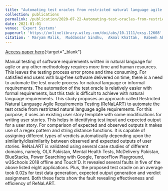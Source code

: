 ```yaml
---
title: "Automating test oracles from restricted natural language agile requirements"
collection: publications
permalink: /publication/2020-07-22-Automating-test-oracles-from-restricted-natural-language-agile-requirements
date: 2021-01-01
venue: 'Expert Systems'
paperurl: 'https://onlinelibrary.wiley.com/doi/abs/10.1111/exsy.12608'
citation: ' Maryam Malik,  Muddassar Sindhu,  Akmal Khattak,  Rabeeh Abbasi,  Khalid Saleem, &quot;Automating test oracles from restricted natural language agile requirements.&quot; Expert Systems, vol. 38, no. 1, pp. e12608, 2021.'
---
```


[Access paper here](https://onlinelibrary.wiley.com/doi/abs/10.1111/exsy.12608){:target="_blank"}

Manual testing of software requirements written in natural language for agile or any other methodology requires more time and human resources. This leaves the testing process error prone and time consuming. For satisfied end users with bug‐free software delivered on time, there is a need to automate the test oracle process for natural language or informal requirements. The automation of the test oracle is relatively easier with formal requirements, but this task is difficult to achieve with natural language requirements. This study proposes an approach called Restricted Natural Language Agile Requirements Testing (ReNaLART) to automate the test oracle from restricted natural language agile requirements. For this purpose, it uses an existing user story template with some modifications for writing user stories. This helps in identifying test input and expected output for a user story. For comparison of expected and observed outputs it makes use of a regex pattern and string distance functions. It is capable of assigning different types of verdicts automatically depending upon the similarity/dissimilarity between observed and expected outputs of user stories. ReNaLART is validated using several case studies of different domains, namely, OLX Pakistan, Mental Health Tests, McDelivery Pakistan, BlueStacks, Power Searching with Google, TensorFlow Playground, w3Schools 2018 offline and Touch&apos;D. It revealed several faults in five of the above listed eight applications. Plus, the proposed test oracle on an average took 0.02s for test data generation, expected output generation and verdict assignment. Both these facts show the fault revealing effectiveness and efficiency of ReNaLART.
